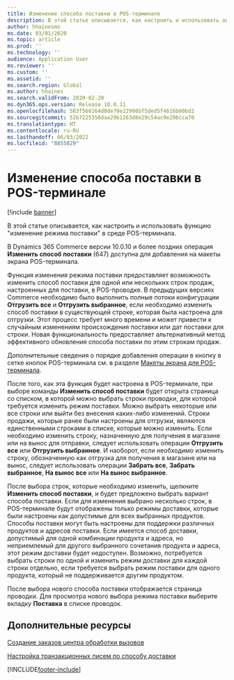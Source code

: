 ```yaml
---
title: Изменение способа поставки в POS-терминале
description: В этой статье описывается, как настроить и использовать операцию изменения режима поставки в POS-терминале.
author: hhainesms
ms.date: 03/01/2020
ms.topic: article
ms.prod: ''
ms.technology: ''
audience: Application User
ms.reviewer: ''
ms.custom: ''
ms.assetid: ''
ms.search.region: Global
ms.author: hhaines
ms.search.validFrom: 2020-02-20
ms.dyn365.ops.version: Release 10.0.11
ms.openlocfilehash: 583f568164d0de70e22998bf5ded5f4616b00bd2
ms.sourcegitcommit: 52b7225350daa29b1263d8e29c54ac9e20bcca70
ms.translationtype: HT
ms.contentlocale: ru-RU
ms.lasthandoff: 06/03/2022
ms.locfileid: "8855829"
---
```

# <a name="change-mode-of-delivery-in-pos"></a>Изменение способа поставки в POS-терминале

[!include [banner](includes/banner.md)]

В этой статье описывается, как настроить и использовать функцию "изменение режима поставки" в среде POS-терминала. 

В Dynamics 365 Commerce версии 10.0.10 и более поздних операция **Изменить способ поставки** (647) доступна для добавления на макеты экрана POS-терминала.

Функция изменения режима поставки предоставляет возможность изменить способ поставки для одной или нескольких строк продаж, настроенных для поставки, в POS-проводке. В предыдущих версиях Commerce необходимо было выполнить полные потоки конфигурации **Отгрузить все** и **Отгрузить выбранное**, если необходимо изменить способ поставки в существующей строке, которая была настроена для отгрузки. Этот процесс требует много времени и может привести к случайным изменениям происхождения поставки или дат поставки для строки. Новая функциональность предоставляет альтернативный метод эффективного обновления способа поставки по этим строкам продаж.

Дополнительные сведения о порядке добавления операции в кнопку в сетке кнопок POS-терминала см. в разделе [Макеты экрана для POS-терминала](pos-screen-layouts.md).

После того, как эта функция будет настроена в POS-терминале, при выборе команды **Изменить способ поставки** будет открыта страница со списком, в которой можно выбрать строки проводки, для которой требуется изменить режим поставки. Можно выбрать некоторые или все строки или выйти без внесения каких-либо изменений. Строки продажи, которые ранее были настроены для отгрузки, являются единственными строками в списке, которые можно изменить. Если необходимо изменить строку, назначенную для получения в магазине или на вынос для отправки, следует использовать операции **Отгрузить все** или **Отгрузить выбранное**. И наоборот, если необходимо изменить строку, обозначенную как отгрузка для получения в магазине или на вынос, следует использовать операции **Забрать все**, **Забрать выбранное**, **На вынос все** или **На вынос выбранное**.

После выбора строк, которые необходимо изменить, щелкните **Изменить способ поставки**, и будет предложено выбрать вариант способа поставки. Если для изменения выбрано несколько строк, в POS-терминале будут отображены только режимы доставки, которые были настроены как допустимые для всех выбранных продуктов. Способы поставки могут быть настроены для поддержки различных продуктов и адресов поставки. Если имеется способ доставки, допустимый для одной комбинации продукта и адреса, но неприемлемый для другого выбранного сочетания продукта и адреса, этот режим доставки будет недоступен. Возможно, потребуется выбрать строки по одной и изменить режим доставки для каждой строки отдельно, если требуется выбрать режим поставки для одного продукта, который не поддерживается другим продуктом.  

После выбора нового способа поставки отображается страница проводки. Для просмотра нового выбора режима поставки выберите вкладку **Поставка** в списке проводок.

## <a name="additional-resources"></a>Дополнительные ресурсы

[Создание заказов центра обработки вызовов](tasks/create-call-center-orders.md)

[Настройка транзакционных писем по способу доставки](customize-email-delivery-mode.md)


[!INCLUDE[footer-include](../includes/footer-banner.md)]